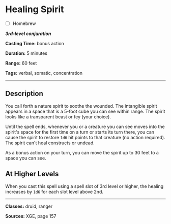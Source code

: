 # Healing Spirit

- [ ] Homebrew

***3rd-level conjuration***

**Casting Time:** bonus action

**Duration:** 5 minutes

**Range:** 60 feet

**Tags:** verbal, somatic, concentration

---

## Description
You call forth a nature spirit to soothe the wounded. The intangible spirit appears in a space that is a 5-foot cube you can see within range. The spirit looks like a transparent beast or fey (your choice).

Until the spell ends, whenever you or a creature you can see moves into the spirit's space for the first time on a turn or starts its turn there, you can cause the spirit to restore `1d6` hit points to that creature (no action required). The spirit can't heal constructs or undead.

As a bonus action on your turn, you can move the spirit up to 30 feet to a space you can see.

## At Higher Levels
When you cast this spell using a spell slot of 3rd level or higher, the healing increases by `1d6` for each slot level above 2nd.

---

**Classes:** druid, ranger

**Sources:** XGE, page 157
